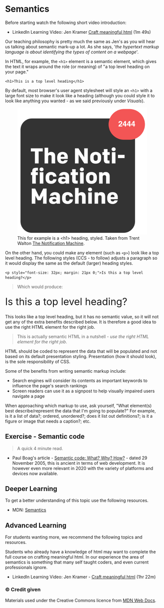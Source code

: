 # Semantics

Before starting watch the following short video introduction:

- LinkedIn Learning Video: Jen Kramer [Craft meaningful html](https://www.linkedin.com/learning/crafting-meaningful-html/craft-meaningful-html?u=36102708) (1m 49s)

Our teaching philosophy is pretty much the same as Jen's as you will hear us talking about semantic mark-up a lot. As she says, '*the hypertext markup language is about identifying the types of content on a webpage*'.

In HTML, for example, the `<h1>` element is a semantic element, which gives the text it wraps around the role (or meaning) of "a top level heading on your page."

```
<h1>This is a top level heading</h1>
```

By default, most browser's user agent stylesheet will style an `<h1>` with a large font size to make it look like a heading (although you could style it to look like anything you wanted - as we said previously under *Visuals*).


<figure>
<img src="media/styled-heading.png" alt="A stylish heading styled as a block, with curved corners">
<figcaption>
This for example is a &lt;h1&gt; heading, styled. Taken from Trent Walton <a href="https://trentwalton.com/articles/2017/04/10/the-notification-machine.html">The Notification Machine</a>.
</figcaption>
</figure>

On the other hand, you could make any element (such as `<p>`) look like a top level heading. The following styles (CCS - to follow) adjusts a paragraph so it would display the same as the default (larger) heading styles.

```
<p style="font-size: 32px; margin: 21px 0;">Is this a top level heading?</p>
```

> Which would produce: 

<p style="font-size: 32px; margin: 21px 0;">Is this a top level heading?</p>

This looks like a top level heading, but it has no semantic value, so it will not get any of the extra benefits described below. It is therefore a good idea to use the right HTML element for the right job.

> This is actually semantic HTML in a nutshell - *use the right HTML element for the right job*.

HTML should be coded to represent the data that will be populated and not based on its default presentation styling. Presentation (how it should look), is the sole responsibility of CSS.

Some of the benefits from writing semantic markup include:

- Search engines will consider its contents as important keywords to influence the page's search rankings
- Screen readers can use it as a signpost to help visually impaired users navigate a page


When approaching which markup to use, ask yourself, "What element(s) best describe/represent the data that I'm going to populate?" For example, is it a list of data?; ordered, unordered?; does it list out definitions?; is it a figure or image that needs a caption?; etc.

<!-- div class="exercise" -->
## Exercise - Semantic code

> A quick 4 minute read.

- Paul Boag's article - [Semantic code: What? Why? How?](https://boagworld.com/dev/semantic-code-what-why-how/) - dated 29 November 2005, this is ancient in terms of web development. It is however even more relevant in 2020 with the variety of platforms and devices now available.

<!-- end div -->

<h2 class="deep">Deeper Learning</h2>

To get a better understanding of this topic use the following resources.

- MDN: [Semantics](https://developer.mozilla.org/en-US/docs/Glossary/Semantics)

<h2 class="deep">Advanced Learning</h2>

For students wanting more, we recommend the following topics and resources. 

Students who already have a knowledge of html may want to complete the full course on crafting meaningful html. In our experience the area of semantics is something that many self taught coders, and even current professionals ignore.

- LinkedIn Learning Video: Jen Kramer - [Craft meaningful html](https://www.linkedin.com/learning/crafting-meaningful-html/craft-meaningful-html?u=36102708) (1hr 22m)


### &copy; Credit given

Materials used under the Creative Commons licence from [MDN Web Docs](https://developer.mozilla.org/en-US/docs/Web/HTML).